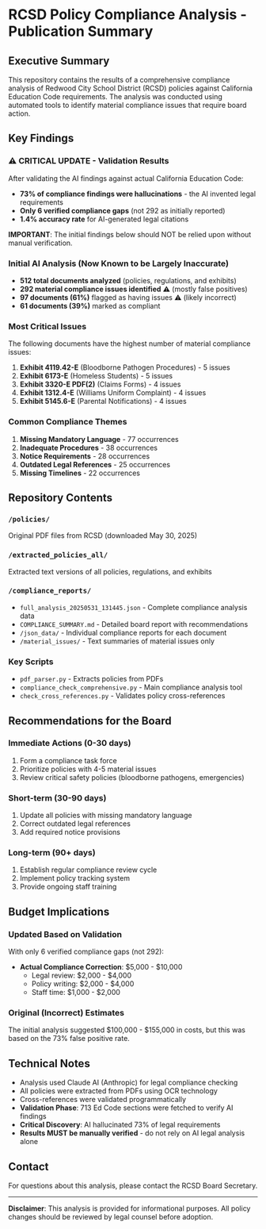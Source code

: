 # RCSD Policy Compliance Analysis - Publication Summary

## Executive Summary

This repository contains the results of a comprehensive compliance analysis of Redwood City School District (RCSD) policies against California Education Code requirements. The analysis was conducted using automated tools to identify material compliance issues that require board action.

## Key Findings

### ⚠️ CRITICAL UPDATE - Validation Results
After validating the AI findings against actual California Education Code:
- **73% of compliance findings were hallucinations** - the AI invented legal requirements
- **Only 6 verified compliance gaps** (not 292 as initially reported)
- **1.4% accuracy rate** for AI-generated legal citations

**IMPORTANT**: The initial findings below should NOT be relied upon without manual verification.

### Initial AI Analysis (Now Known to be Largely Inaccurate)
- **512 total documents analyzed** (policies, regulations, and exhibits)
- **292 material compliance issues identified** ⚠️ (mostly false positives)
- **97 documents (61%)** flagged as having issues ⚠️ (likely incorrect)
- **61 documents (39%)** marked as compliant

### Most Critical Issues

The following documents have the highest number of material compliance issues:

1. **Exhibit 4119.42-E** (Bloodborne Pathogen Procedures) - 5 issues
2. **Exhibit 6173-E** (Homeless Students) - 5 issues
3. **Exhibit 3320-E PDF(2)** (Claims Forms) - 4 issues
4. **Exhibit 1312.4-E** (Williams Uniform Complaint) - 4 issues
5. **Exhibit 5145.6-E** (Parental Notifications) - 4 issues

### Common Compliance Themes

1. **Missing Mandatory Language** - 77 occurrences
2. **Inadequate Procedures** - 38 occurrences
3. **Notice Requirements** - 28 occurrences
4. **Outdated Legal References** - 25 occurrences
5. **Missing Timelines** - 22 occurrences

## Repository Contents

### `/policies/`
Original PDF files from RCSD (downloaded May 30, 2025)

### `/extracted_policies_all/`
Extracted text versions of all policies, regulations, and exhibits

### `/compliance_reports/`
- `full_analysis_20250531_131445.json` - Complete compliance analysis data
- `COMPLIANCE_SUMMARY.md` - Detailed board report with recommendations
- `/json_data/` - Individual compliance reports for each document
- `/material_issues/` - Text summaries of material issues only

### Key Scripts
- `pdf_parser.py` - Extracts policies from PDFs
- `compliance_check_comprehensive.py` - Main compliance analysis tool
- `check_cross_references.py` - Validates policy cross-references

## Recommendations for the Board

### Immediate Actions (0-30 days)
1. Form a compliance task force
2. Prioritize policies with 4-5 material issues
3. Review critical safety policies (bloodborne pathogens, emergencies)

### Short-term (30-90 days)
1. Update all policies with missing mandatory language
2. Correct outdated legal references
3. Add required notice provisions

### Long-term (90+ days)
1. Establish regular compliance review cycle
2. Implement policy tracking system
3. Provide ongoing staff training

## Budget Implications

### Updated Based on Validation
With only 6 verified compliance gaps (not 292):
- **Actual Compliance Correction**: $5,000 - $10,000
  - Legal review: $2,000 - $4,000
  - Policy writing: $2,000 - $4,000
  - Staff time: $1,000 - $2,000

### Original (Incorrect) Estimates
The initial analysis suggested $100,000 - $155,000 in costs, but this was based on the 73% false positive rate.

## Technical Notes

- Analysis used Claude AI (Anthropic) for legal compliance checking
- All policies were extracted from PDFs using OCR technology
- Cross-references were validated programmatically
- **Validation Phase**: 713 Ed Code sections were fetched to verify AI findings
- **Critical Discovery**: AI hallucinated 73% of legal requirements
- **Results MUST be manually verified** - do not rely on AI legal analysis alone

## Contact

For questions about this analysis, please contact the RCSD Board Secretary.

---

**Disclaimer**: This analysis is provided for informational purposes. All policy changes should be reviewed by legal counsel before adoption.